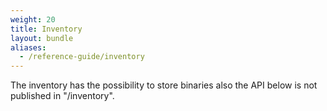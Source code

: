 ```yaml
---
weight: 20
title: Inventory
layout: bundle
aliases:
  - /reference-guide/inventory
---
```

The inventory has the possibility to store binaries also the API below is not published in "/inventory".
